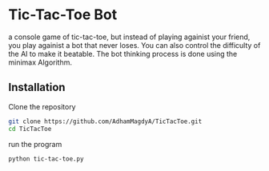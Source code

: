 # Tic-Tac-Toe Bot
a console game of tic-tac-toe, but instead of playing againist your friend, you play againist a bot that never loses. You can also control the difficulty of the AI to make it beatable. The bot thinking process is done using the minimax Algorithm.

## Installation

Clone the repository

```sh
git clone https://github.com/AdhamMagdyA/TicTacToe.git
cd TicTacToe
```

run the program

```sh
python tic-tac-toe.py
```
